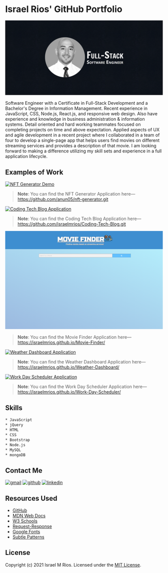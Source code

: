 # Israel Rios' GitHub Portfolio

![I am GitHub Readme Generator's creator](./assets/images/self-image-banner.png)

Software Engineer with a Certificate in Full-Stack Development and a Bachelor's Degree in Information Management. Recent experience in JavaScript, CSS, Node.js, React.js, and responsive web design. Also have experience and knowledge in business administration & information systems. Detail oriented and hard working teammates focused on completing projects on time and above expectation. Applied aspects of UX and agile development in a recent project where I collaborated in a team of four to develop a single-page app that helps users find movies on different streaming services and provides a description of that movie. I am looking forward to making a difference utilizing my skill sets and experience in a full application lifecycle.

## Examples of Work

[![NFT Generator Demo](./assets/images/NFT-Generator-App.gif)](https://github.com/anun05/nft-generator.git)
> **Note**: You can find the NFT Generator Application here&mdash; https://github.com/anun05/nft-generator.git

[![Coding Tech Blog Application](./assets/images/Coding-Tech-Blog-App.png)](https://github.com/israelmrios/Coding-Tech-Blog.git)
> **Note**: You can find the Coding Tech Blog Application here&mdash; https://github.com/israelmrios/Coding-Tech-Blog.git

[![Movie Finder Demo](./assets/images/Movie-Finder-App.png)](https://israelmrios.github.io/Movie-Finder/)
> **Note**: You can find the Movie Finder Application here&mdash; https://israelmrios.github.io/Movie-Finder/

[![Weather Dashboard Application](./assets/images/weather-dashboard-demo.gif)](https://israelmrios.github.io/Weather-Dashboard/)
> **Note**: You can find the Weather Dashboard Application here&mdash; https://israelmrios.github.io/Weather-Dashboard/

[![Work Day Scheduler Application](./assets/images/Work-Day-Scheduler-Demo.gif)](https://israelmrios.github.io/Work-Day-Scheduler/)
> **Note**: You can find the Work Day Scheduler Application here&mdash; https://israelmrios.github.io/Work-Day-Scheduler/

## Skills

```
* JavaScript
* jQuery
* HTML
* CSS
* Bootstrap
* Node.js
* MySQL
* mongoDB
```

## Contact Me
[<img src='https://cdn.jsdelivr.net/npm/simple-icons@3.0.1/icons/gmail.svg' alt='gmail' height='40'>](mailto:israelm.riosjr@gmail.com) [<img src='https://cdn.jsdelivr.net/npm/simple-icons@3.0.1/icons/github.svg' alt='github' height='40'>](https://github.com/israelmrios) [<img src='https://cdn.jsdelivr.net/npm/simple-icons@3.0.1/icons/linkedin.svg' alt='linkedin' height='40'>](https://www.linkedin.com/in/israel-m-rios-jr-93a81a38//)

## Resources Used
* [GitHub](http://github.com)
* [MDN Web Docs](https://developer.mozilla.org)
* [W3 Schools](https://www.w3schools.com/)
* [Request-Response](https://coding-boot-camp.github.io/full-stack/github/professional-readme-guide)
* [Google Fonts](https://fonts.google.com/)
* [Subtle Patterns](https://www.toptal.com/designers/subtlepatterns/)

## License
Copyright (c) 2021 Israel M Rios.
Licensed under the [MIT License](LICENSE).